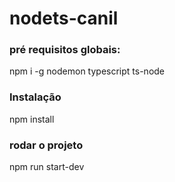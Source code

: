 # nodets-canil

### pré  requisitos globais:

npm i -g nodemon typescript ts-node

### Instalação

npm install

### rodar o projeto

npm run start-dev

